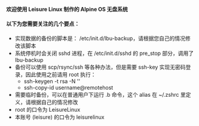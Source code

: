 #### 欢迎使用 Leisure Linux 制作的 Alpine OS 无盘系统
#### 以下为您需要关注的几个要点：

  - 实现数据的备份的脚本是： /etc/init.d/lbu-backup，请根据您自己的情况修改该脚本
  - 系统停机时会关闭 sshd 进程，在 /etc/init.d/sshd 的 pre_stop 部分，调用了 lbu-backup
  - 备份可以使用 scp/rsync/ssh 等各种办法，但是需要 ssh-key 实现无密码登录，因此使用之前请用 root 执行：
    - ssh-keygen -t rsa -N ''
    - ssh-copy-id username@remotehost
  - 需要临时备份，可以在普通用户下运行 .b 命令，这个 alias 在 ~/.zshrc 里定义，请根据自己的情况修改
  - root 的口令为 LeisureLinux
  - 本账号 (leisure) 的口令为 leisurelinux

